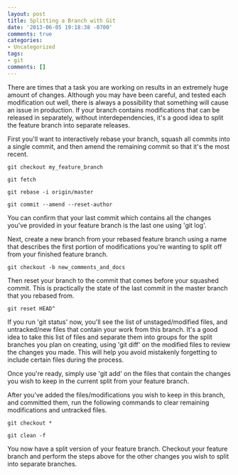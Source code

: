 ```yaml
---
layout: post
title: Splitting a Branch with Git
date: '2013-06-05 19:18:38 -0700'
comments: true
categories:
- Uncategorized
tags:
- git
comments: []
---
```


There are times that a task you are working on results in an extremely huge
amount of changes. Although you may have been careful, and tested each
modification out well, there is always a possibility that something will cause
an issue in production. If your branch contains modifications that can be
released in separately, without interdependencies, it's a good idea to split
the feature branch into separate releases.

First you'll want to interactively rebase your branch, squash all commits into
a single commit, and then amend the remaining commit so that it's the most
recent.

``` shell
git checkout my_feature_branch

git fetch

git rebase -i origin/master

git commit --amend --reset-author
```
<!--more-->

You can confirm that your last commit which contains all the changes you've
provided in your feature branch is the last one using 'git log'.

Next, create a new branch from your rebased feature branch using a name that
describes the first portion of modifications you're wanting to split off from
your finished feature branch.

``` shell
git checkout -b new_comments_and_docs
```

Then reset your branch to the commit that comes before your squashed commit.
This is practically the state of the last commit in the master branch that you
rebased from.

``` shell
git reset HEAD^
```

If you run 'git status' now, you'll see the list of unstaged/modified files, and
untracked/new files that contain your work from this branch. It's a good idea to
take this list of files and separate them into groups for the split branches you
plan on creating, using 'git diff' on the modified files to review the changes
you made. This will help you avoid mistakenly forgetting to include certain
files during the process.

Once you're ready, simply use 'git add' on the files that contain the changes
you wish to keep in the current split from your feature branch.

After you've added the files/modifications you wish to keep in this branch, and
committed them, run the following commands to clear remaining modifications and
untracked files.

``` shell
git checkout *

git clean -f
```

You now have a split version of your feature branch. Checkout your feature
branch and perform the steps above for the other changes you wish to split into
separate branches.
